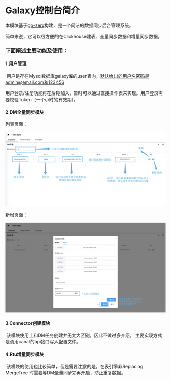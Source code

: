 # Galaxy控制台简介

本模块基于[go-zero](https://github.com/tal-tech/go-zero)构建，是一个简洁的数据同步后台管理系统。

简单来说，它可以很方便的在Clickhouse建表、全量同步数据和增量同步数据。

### 下面阐述主要功能及使用：

#### 1.用户管理

​	用户是存在Mysql数据库galaxy库的user表内，默认给出的用户名密码是admin@email.com和123456

用户登录/注册功能将在后期加入，暂时可以通过直接操作表来实现。用户登录需要校验Token（一个小时的有效期）。

#### 2.DM全量同步模块

列表页面：

![1606641155579](../doc/1606641155579.jpg)

新增页面：

![1606642409481](../doc/1606642409481.jpg)

#### 3.Connector创建模块

​	该模块使用上和DM任务创建并无太大区别，因此不做过多介绍。 主要实现方式是调用canal的api接口写入配置文件。

#### 4.Rtu增量同步模块

​	该模块的使用也比较简单，但是需要注意的是，在表引擎非Replacing MergeTree 时需要等DM全量同步完再开启，防止重复数据。

